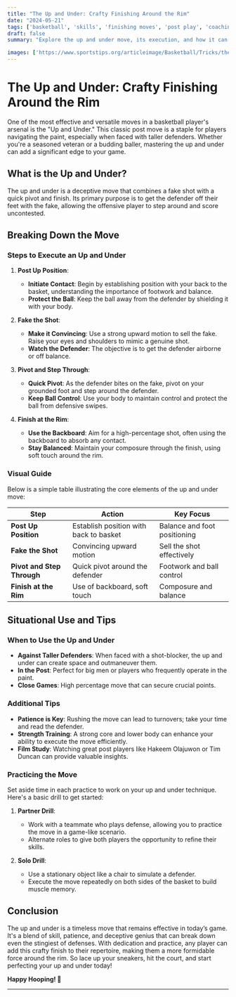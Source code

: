 ```yaml
---
title: "The Up and Under: Crafty Finishing Around the Rim"
date: "2024-05-21"
tags: ['basketball', 'skills', 'finishing moves', 'post play', 'coaching', 'player tips']
draft: false
summary: "Explore the up and under move, its execution, and how it can be used to finish around taller defenders in a basketball game."

images: ['https://www.sportstips.org/articleimage/Basketball/Tricks/the_up_and_under_crafty_finishing_around_the_rim.webp']
---
```


# The Up and Under: Crafty Finishing Around the Rim

One of the most effective and versatile moves in a basketball player's arsenal is the "Up and Under." This classic post move is a staple for players navigating the paint, especially when faced with taller defenders. Whether you're a seasoned veteran or a budding baller, mastering the up and under can add a significant edge to your game.

## What is the Up and Under?

The up and under is a deceptive move that combines a fake shot with a quick pivot and finish. Its primary purpose is to get the defender off their feet with the fake, allowing the offensive player to step around and score uncontested. 

## Breaking Down the Move

### Steps to Execute an Up and Under

1. **Post Up Position**:
   - **Initiate Contact**: Begin by establishing position with your back to the basket, understanding the importance of footwork and balance.
   - **Protect the Ball**: Keep the ball away from the defender by shielding it with your body.

2. **Fake the Shot**:
   - **Make it Convincing**: Use a strong upward motion to sell the fake. Raise your eyes and shoulders to mimic a genuine shot.
   - **Watch the Defender**: The objective is to get the defender airborne or off balance.

3. **Pivot and Step Through**:
   - **Quick Pivot**: As the defender bites on the fake, pivot on your grounded foot and step around the defender.
   - **Keep Ball Control**: Use your body to maintain control and protect the ball from defensive swipes.

4. **Finish at the Rim**:
   - **Use the Backboard**: Aim for a high-percentage shot, often using the backboard to absorb any contact.
   - **Stay Balanced**: Maintain your composure through the finish, using soft touch around the rim.

### Visual Guide

Below is a simple table illustrating the core elements of the up and under move:

| **Step**                 | **Action**                                | **Key Focus**                   |
|--------------------------|-------------------------------------------|---------------------------------|
| **Post Up Position**     | Establish position with back to basket    | Balance and foot positioning    |
| **Fake the Shot**        | Convincing upward motion                  | Sell the shot effectively       |
| **Pivot and Step Through** | Quick pivot around the defender          | Footwork and ball control       |
| **Finish at the Rim**    | Use of backboard, soft touch              | Composure and balance           |

## Situational Use and Tips

### When to Use the Up and Under

- **Against Taller Defenders**: When faced with a shot-blocker, the up and under can create space and outmaneuver them.
- **In the Post**: Perfect for big men or players who frequently operate in the paint.
- **Close Games**: High percentage move that can secure crucial points.

### Additional Tips

- **Patience is Key**: Rushing the move can lead to turnovers; take your time and read the defender.
- **Strength Training**: A strong core and lower body can enhance your ability to execute the move efficiently.
- **Film Study**: Watching great post players like Hakeem Olajuwon or Tim Duncan can provide valuable insights.

### Practicing the Move

Set aside time in each practice to work on your up and under technique. Here's a basic drill to get started:

1. **Partner Drill**:
   - Work with a teammate who plays defense, allowing you to practice the move in a game-like scenario.
   - Alternate roles to give both players the opportunity to refine their skills.

2. **Solo Drill**:
   - Use a stationary object like a chair to simulate a defender.
   - Execute the move repeatedly on both sides of the basket to build muscle memory.

## Conclusion

The up and under is a timeless move that remains effective in today’s game. It's a blend of skill, patience, and deceptive genius that can break down even the stingiest of defenses. With dedication and practice, any player can add this crafty finish to their repertoire, making them a more formidable force around the rim. So lace up your sneakers, hit the court, and start perfecting your up and under today!

**Happy Hooping! 🏀**

---